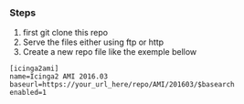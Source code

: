 ### Steps
1. first git clone this repo 
2. Serve the files either using ftp or http
3. Create a new repo file like the exemple bellow 
```
[icinga2ami]
name=Icinga2 AMI 2016.03
baseurl=https://your_url_here/repo/AMI/201603/$basearch
enabled=1
```
